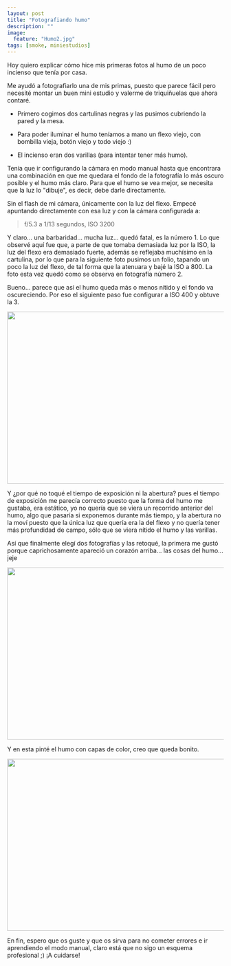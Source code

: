 ```yaml
---
layout: post
title: "Fotografiando humo"
description: ""
image:
  feature: "Humo2.jpg"
tags: [smoke, miniestudios]
---
```


Hoy quiero explicar cómo hice mis primeras fotos al humo de un poco incienso que tenía por casa.

Me ayudó a fotografiarlo una de mis primas, puesto que parece fácil pero necesité montar un buen mini estudio y valerme de triquiñuelas que ahora contaré.

- Primero cogimos dos cartulinas negras y las pusimos cubriendo la pared y la mesa.

- Para poder iluminar el humo teníamos a mano un flexo viejo, con bombilla vieja, botón viejo y todo viejo :)

- El incienso eran dos varillas (para intentar tener más humo).

Tenía que ir configurando la cámara en modo manual hasta que encontrara una combinación en que me quedara el fondo de la fotografía lo más oscuro posible y el humo más claro. Para que el humo se vea mejor, se necesita que la luz lo "dibuje", es decir, debe darle directamente.

Sin el flash de mi cámara, únicamente con la luz del flexo. Empecé apuntando directamente con esa luz y con la cámara configurada a:

> f/5.3  a 1/13 segundos, ISO 3200

Y claro... una barbaridad... mucha luz... quedó fatal, es la  número 1. Lo que observé aquí fue que, a parte de que tomaba demasiada luz por la ISO, la luz del flexo era demasiado fuerte, además se reflejaba muchísimo en la cartulina, por lo que para la siguiente foto pusimos un folio, tapando un poco la luz del flexo, de tal forma que la atenuara y bajé la ISO a 800. La foto esta vez quedó como se observa en fotografía número 2.

Bueno... parece que así el humo queda más o menos nítido y el fondo va oscureciendo. Por eso el siguiente paso fue configurar a ISO 400 y obtuve la 3.

<img class="aligncenter size-full wp-image-388" src="//emerrefe.github.io/photography-blog/images/humo1.jpg" width="2288" height="400" />

Y ¿por qué no toqué el tiempo de exposición ni la abertura? pues el tiempo de exposición me parecía correcto puesto que la forma del humo me gustaba, era estático, yo no quería que se viera un recorrido anterior del humo, algo que pasaría si exponemos durante más tiempo,  y la abertura no la moví puesto que la única luz que quería era la del flexo y no quería tener más profundidad de campo, sólo que se viera nítido el humo y las varillas.

Así que finalmente elegí dos fotografías y las retoqué, la primera me gustó porque caprichosamente apareció un corazón arriba... las cosas del humo... jeje

<img class="aligncenter size-full wp-image-388" src="//emerrefe.github.io/photography-blog/images/Humo2.jpg" width="2288" height="400" />

Y en esta pinté el humo con capas de color, creo que queda bonito.

<img class="aligncenter size-full wp-image-388" src="//emerrefe.github.io/photography-blog/images/humo3.jpg" width="2288" height="400" />


En fin, espero que os guste y que os sirva para no cometer errores e ir aprendiendo el modo manual, claro está que no sigo un esquema profesional ;) 
¡A cuidarse!

